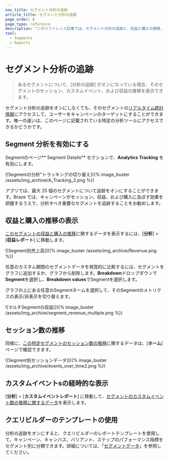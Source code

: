 ```yaml
---
nav_title: セグメント分析の追跡
article_title: セグメント分析の追跡
page_order: 8
page_type: reference
description: "このリファレンス記事では、セグメント分析の追跡と、収益と購入の推移、セッション数の推移、およびカスタムイベント数の推移を確認する方法について説明します。"
tool: 
  - Segments
  - Reports
---
```


# セグメント分析の追跡

> あるセグメントについて、[分析の追跡] がオンになっている場合、そのセグメントのセッション、カスタムイベント、および収益の推移を表示できます。

セグメント分析の追跡をオンにしなくても、そのセグメントの[リアルタイム統計情報]({{site.baseurl}}/user_guide/data_and_analytics/reporting/viewing_and_understanding_segment_data/#segment-statistics)にアクセスして、ユーザーをキャンペーンのターゲットにすることができます。唯一の違いは、このページに記載されている特定の分析ツールにアクセスできるかどうかです。

## Segment 分析を有効にする

Segmentのページ** Segment Details** セクションで、**Analytics Tracking** を有効にします。

\![Segmentの分析"トラッキングの切り替え]({% image_buster /assets/img_archive/A_Tracking_2.png %})

アプリでは、最大 25 個のセグメントについて追跡をオンにすることができます。Braze では、キャンペーンがセッション、収益、および購入に及ぼす効果を把握するうえで、分析すべき重要なセグメントを追跡することをお勧めします。

## 収益と購入の推移の表示

[このセグメントの収益と購入の推移]({{site.baseurl}}/user_guide/data/export_braze_data/exporting_revenue_data/)に関するデータを表示するには、[**分析**] > [**収益レポート**] に移動します。

\![Segment別売上高]]({% image_buster /assets/img_archive/Revenue.png %})

任意のカスタム期間のセグメントデータを視覚的に比較するには、セグメントをグラフに追加するか、グラフから削除します。**Breakdown**ドロップダウンで**Segment**を選択し、**Breakdown values**でSegmentを選択します。

グラフの上にある任意のSegmentネームを選択して、そのSegmentのメトリクスの表示/非表示を切り替えます。

\![マルチSegmentの収益]]({% image_buster /assets/img_archive/segment_revenue_multiple.png %})

## セッション数の推移

同様に、[この特定セグメントのセッション数の推移]({{site.baseurl}}/user_guide/data_and_analytics/export_braze_data/exporting_app_usage_data/#exporting-app-usage-data)に関するデータは、[**ホーム**] ページで確認できます。

\![Segment別セッションデータ]]({% image_buster /assets/img_archive/events_over_time2.png %})

## カスタムイベントsの経時的な表示

[**分析**] > [**カスタムイベントレポート**] に移動して、[セグメントのカスタムイベント数の推移に関するデータ]({{site.baseurl}}/user_guide/data_and_analytics/custom_data/custom_events/#analytics)を表示します。

## クエリビルダーのテンプレートの使用

分析の追跡をオンにすると、クエリビルダーのレポートテンプレートを使用して、キャンペーン、キャンバス、バリアント、ステップのパフォーマンス指標をセグメント別に分類できます。詳細については、「[セグメントデータ]({{site.baseurl}}/user_guide/data_and_analytics/reporting/viewing_and_understanding_segment_data/#performance-data-by-segment)」を参照してください。

